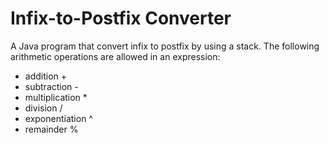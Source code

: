 # Infix-to-Postfix Converter
A Java program that convert infix to postfix by using a stack.
The following arithmetic operations are allowed in an expression:
* addition +
* subtraction -
* multiplication *
* division /
* exponentiation ^
* remainder %

